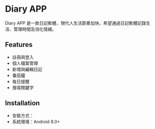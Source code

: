 # Diary APP
Diary APP 是一款日記軟體，現代人生活節奏加快，希望通過日記軟體記錄生活、管理時間及消化情緒。
## Features
- 註冊與登入
- 個人檔案管理
- 新增與編輯日記
- 番茄鐘
- 每日提醒
- 搜尋關鍵字
## Installation
- 安裝方式：
- 系統環境：Android 8.0+
